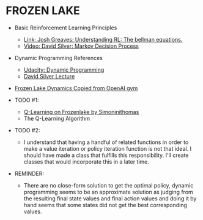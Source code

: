 # FROZEN LAKE

- Basic Reinforcement Learning Principles 
  - [Link: Josh Greaves: Understanding RL: The bellman equations.](https://joshgreaves.com/reinforcement-learning/understanding-rl-the-bellman-equations/)
  - [Video: David Silver: Markov Decision Process](https://www.youtube.com/watch?v=lfHX2hHRMVQ/)

- Dynamic Programming References
  - [Udacity: Dynamic Programming](https://github.com/udacity/deep-reinforcement-learning/tree/master/dynamic-programming)
  - [David Silver Lecture](https://www.youtube.com/watch?v=Nd1-UUMVfz4&list=PLzuuYNsE1EZAXYR4FJ75jcJseBmo4KQ9)

- [Frozen Lake Dynamics Copied from OpenAI gym](https://gym.openai.com/envs/FrozenLake-v0/)

- TODO #1:
  - [Q-Learning on Frozenlake by Simoninithomas](https://github.com/simoninithomas/Deep_reinforcement_learning_Course/blob/master/Q%20learning/FrozenLake/Q%20Learning%20with%20FrozenLake.ipynb)
  - The Q-Learning Algorithm

- TODO #2:
  - I understand that having a handful of related functions in order to make a value iteration or policy iteration function is not that ideal. I should have made a class that fulfills this responsibility. I'll create classes that would incorporate this in a later time. 
  
 - REMINDER:
   - There are no close-form solution to get the optimal policy, dynamic programming seems to be an approximate solution as judging from the resulting final state values and final action values and doing it by hand seems that some states did not get the best corresponding values.
